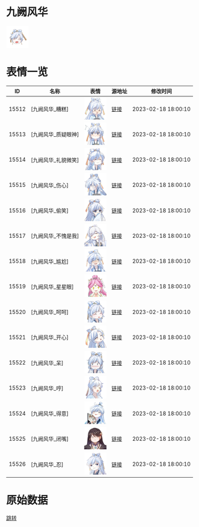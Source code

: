 # 九阙风华

<img src="./cover.png" height="60" alt="cover" />

# 表情一览

|ID|名称|表情|源地址|修改时间|
|----|----|----|----|----|
|15512|[九阙风华_糟糕]|<img src="./pic/015512_%5B九阙风华_糟糕%5D.png" height="60" alt="糟糕"/>|[链接](https://i0.hdslb.com/bfs/garb/417102c3ca94f690ca97d57f3748610d187c6f4c.png)|2023-02-18 18:00:10|
|15513|[九阙风华_质疑眼神]|<img src="./pic/015513_%5B九阙风华_质疑眼神%5D.png" height="60" alt="质疑眼神"/>|[链接](https://i0.hdslb.com/bfs/garb/a0f675a007a646b30a6977efaf876cddfef53dec.png)|2023-02-18 18:00:10|
|15514|[九阙风华_礼貌微笑]|<img src="./pic/015514_%5B九阙风华_礼貌微笑%5D.png" height="60" alt="礼貌微笑"/>|[链接](https://i0.hdslb.com/bfs/garb/0b8d4a236eedd6746c215732cc82ee2dcad52a15.png)|2023-02-18 18:00:10|
|15515|[九阙风华_伤心]|<img src="./pic/015515_%5B九阙风华_伤心%5D.png" height="60" alt="伤心"/>|[链接](https://i0.hdslb.com/bfs/garb/5423583db5aabac0c424bb720539ea29574cdaf2.png)|2023-02-18 18:00:10|
|15516|[九阙风华_偷笑]|<img src="./pic/015516_%5B九阙风华_偷笑%5D.png" height="60" alt="偷笑"/>|[链接](https://i0.hdslb.com/bfs/garb/581caf206e77b3a43d845db4ac7a607949a2731d.png)|2023-02-18 18:00:10|
|15517|[九阙风华_不愧是我]|<img src="./pic/015517_%5B九阙风华_不愧是我%5D.png" height="60" alt="不愧是我"/>|[链接](https://i0.hdslb.com/bfs/garb/67b18f04203600c6c928ec072c64821d50b13108.png)|2023-02-18 18:00:10|
|15518|[九阙风华_尴尬]|<img src="./pic/015518_%5B九阙风华_尴尬%5D.png" height="60" alt="尴尬"/>|[链接](https://i0.hdslb.com/bfs/garb/2eb6f12a4829c7452531f402e8b8ec45d6bcc4b8.png)|2023-02-18 18:00:10|
|15519|[九阙风华_星星眼]|<img src="./pic/015519_%5B九阙风华_星星眼%5D.png" height="60" alt="星星眼"/>|[链接](https://i0.hdslb.com/bfs/garb/658df841f849b51d50598e330f5ec17a1068c544.png)|2023-02-18 18:00:10|
|15520|[九阙风华_呵呵]|<img src="./pic/015520_%5B九阙风华_呵呵%5D.png" height="60" alt="呵呵"/>|[链接](https://i0.hdslb.com/bfs/garb/1f022531c8e9fd38d0fa9da9bd49d9060ff1a06a.png)|2023-02-18 18:00:10|
|15521|[九阙风华_开心]|<img src="./pic/015521_%5B九阙风华_开心%5D.png" height="60" alt="开心"/>|[链接](https://i0.hdslb.com/bfs/garb/45e6916102eabf285261cfbee7141bbb08ca7836.png)|2023-02-18 18:00:10|
|15522|[九阙风华_呆]|<img src="./pic/015522_%5B九阙风华_呆%5D.png" height="60" alt="呆"/>|[链接](https://i0.hdslb.com/bfs/garb/d0fbdd8cb9656b051f2d5c49ae64f9744836b9e9.png)|2023-02-18 18:00:10|
|15523|[九阙风华_哼]|<img src="./pic/015523_%5B九阙风华_哼%5D.png" height="60" alt="哼"/>|[链接](https://i0.hdslb.com/bfs/garb/da852e01c8a9e17c0e59fb86b281b1f0d5682fa7.png)|2023-02-18 18:00:10|
|15524|[九阙风华_得意]|<img src="./pic/015524_%5B九阙风华_得意%5D.png" height="60" alt="得意"/>|[链接](https://i0.hdslb.com/bfs/garb/61e7b4374a7e800bfe7dba124b88786143230aef.png)|2023-02-18 18:00:10|
|15525|[九阙风华_闭嘴]|<img src="./pic/015525_%5B九阙风华_闭嘴%5D.png" height="60" alt="闭嘴"/>|[链接](https://i0.hdslb.com/bfs/garb/a51d1022fa9c6a665d6c6328ff9deb6f7d0f1468.png)|2023-02-18 18:00:10|
|15526|[九阙风华_忍]|<img src="./pic/015526_%5B九阙风华_忍%5D.png" height="60" alt="忍"/>|[链接](https://i0.hdslb.com/bfs/garb/8fba1c2f7e305f2dbd2a45247d75a6f88cbe1f26.png)|2023-02-18 18:00:10|

# 原始数据

[跳转](./raw.json)

